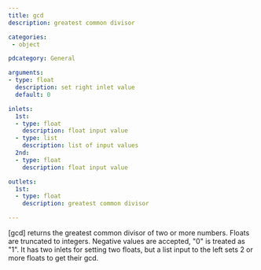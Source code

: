 ```yaml
---
title: gcd
description: greatest common divisor

categories:
 - object

pdcategory: General

arguments:
- type: float
  description: set right inlet value
  default: 0

inlets:
  1st:
  - type: float
    description: float input value
  - type: list
    description: list of input values
  2nd:
  - type: float
    description: float input value

outlets:
  1st:
  - type: float
    description: greatest common divisor

---
```


[gcd] returns the greatest common divisor of two or more numbers. Floats are truncated to integers. Negative values are accepted, "0" is treated as "1". It has two inlets for setting two floats, but a list input to the left sets 2 or more floats to get their gcd.

